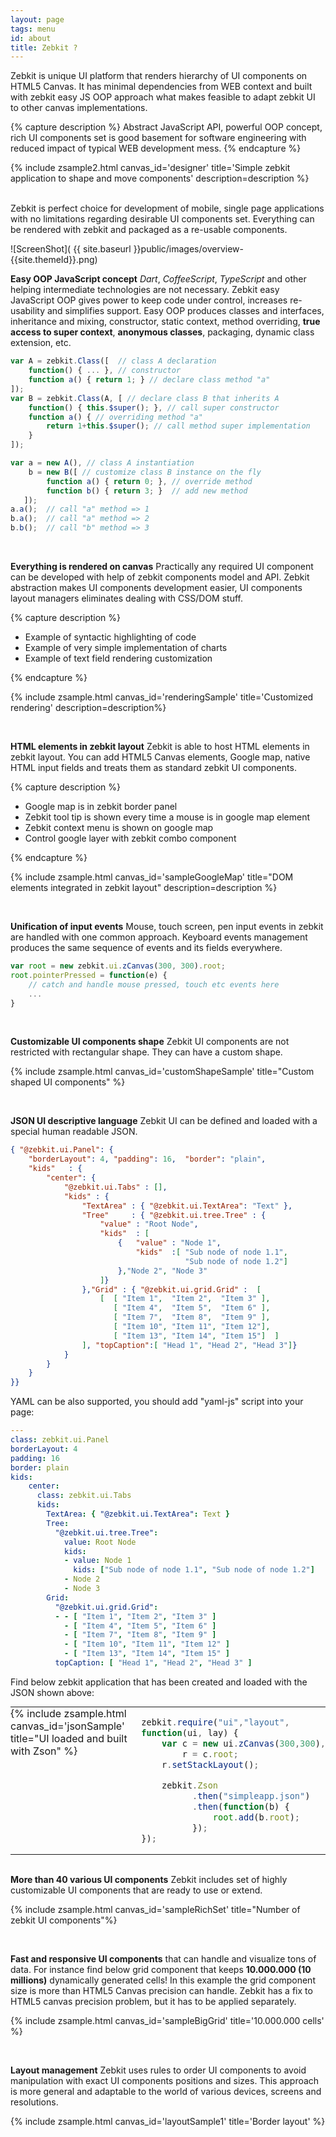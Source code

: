 ```yaml
---
layout: page
tags: menu
id: about
title: Zebkit ?
---
```


Zebkit is unique UI platform that renders hierarchy of UI components on HTML5 Canvas. It has minimal dependencies from WEB context and built with zebkit easy JS OOP approach what makes feasible to adapt zebkit UI to other canvas implementations. 

{% capture description %}
Abstract JavaScript API, powerful OOP concept, rich UI components set is good basement for software engineering with reduced impact of typical WEB development mess.
{% endcapture %}

{% include zsample2.html canvas_id='designer' title='Simple zebkit application to shape and move components' description=description %}

<br/>
Zebkit is perfect choice for development of mobile, single page applications with no limitations regarding desirable UI components set. Everything can be rendered with zebkit and packaged as a re-usable components.  

<script>

zebkit.require("ui", "layout", "ui.design", function(ui, layout, design) {
    var root = (new ui.zCanvas("designer", 400, 300)).root;
    root.properties({
        borderLayout : [4, 4],
        padding: 8,
        kids: {
            center: new ui.BorderPan("Designer panel", new ui.Panel({
                padding: 6,
                kids: [
                    new design.ShaperPan(new ui.Checkbox("Check-box")
                        .properties({
                            value:true,
                            location: [20, 20]
                        })
                    ),

                    new design.ShaperPan(new ui.Button("Button")
                        .properties({
                            value:true,
                            location: [190, 50]
                        })
                    ),

                    new design.ShaperPan(new ui.TextField("Text Field")
                        .properties({
                            size : [120, 60],
                            location: [30, 100]
                        })
                    )
                ]
            })),

            bottom: new ui.Button("Align", [
                function $fire() {
                    this.$super();
                    var y = 10; 
                    root.byPath("//zebkit.ui.design.ShaperPan", function(c) {
                        c.toPreferredSize();
                        c.setLocation(10, y);
                        y += c.height + 5;                        
                    });
                }
            ])
        }
    });
});
</script>

![ScreenShot]( {{ site.baseurl }}public/images/overview-{{site.themeId}}.png)

**Easy OOP JavaScript concept** _Dart_, _CoffeeScript_, _TypeScript_ and other helping intermediate technologies are not necessary. Zebkit easy JavaScript OOP gives power to keep code under control, increases re-usability and simplifies support. Easy OOP produces classes and interfaces, inheritance and mixing, constructor, static context, method overriding, **true access to super context**, **anonymous classes**, packaging, dynamic class extension, etc. 
   
```js
var A = zebkit.Class([  // class A declaration 
    function() { ... }, // constructor
    function a() { return 1; } // declare class method "a"
]);
var B = zebkit.Class(A, [ // declare class B that inherits A 
    function() { this.$super(); }, // call super constructor
    function a() { // overriding method "a"
        return 1+this.$super(); // call method super implementation 
    }
]);

var a = new A(), // class A instantiation
    b = new B([ // customize class B instance on the fly
        function a() { return 0; }, // override method
        function b() { return 3; }  // add new method 
   ]);     
a.a();  // call "a" method => 1
b.a();  // call "a" method => 2
b.b();  // call "b" method => 3
```
   
<br/>

**Everything is rendered on canvas** Practically any required UI component can be developed with help of zebkit components model and API. Zebkit abstraction makes UI components development easier, UI components layout managers eliminates dealing with CSS/DOM stuff. 

{% capture description %}
<ul>
   <li>Example of syntactic highlighting of code</li>
   <li>Example of very simple implementation of charts</li>
   <li>Example of text field rendering customization</li>    
</ul>
{% endcapture %}

{% include zsample.html canvas_id='renderingSample' title='Customized rendering' description=description%}

<script type="text/javascript">
zebra_image = null;
zebkit.resources("public/images/zebra-pattern.png", function(img) {
    zebra_image = img;
});

zebkit.require("ui", "layout", "draw", function(ui, layout, draw) {
    var ZebkitTextRender = zebkit.Class(draw.TextRender, [
        function(t, reflection) {
            if (arguments.length === 1) {
                reflection = false;
            }
            this.$super(t);
            this.image = zebra_image;
            this.reflectionGap = -40;
        },

        function getLineHeight() {
            return this.hasReflection ? this.font.height * 2 + 
                                        this.reflectionGap 
                                      : this.font.height;
        },

        function paintLine(g,x,y,line,d) {
            var gradient=g.createLinearGradient(x,y,x,y+this.font.height);

            if ('{{site.themeId}}' === 'dark') {
                gradient.addColorStop(0.1, '#222');
                gradient.addColorStop(0.35, '#fff');
                gradient.addColorStop(0.65, '#fff');
                gradient.addColorStop(1.0, '#000');
            } else {
                gradient.addColorStop(0.1, 'orange');
                gradient.addColorStop(0.35, 'white');
                gradient.addColorStop(0.65, 'white');
                gradient.addColorStop(1.0, 'orange');
            }

            g.fillStyle = gradient;            
            g.fillText(this.getLine(line), x, y);
            g.fillStyle = this.pattern;
            g.fillRect(x, y,this.calcLineWidth(line),this.getLineHeight());
        },

        function paint(g,x,y,w,h,d) {
            this.pattern = g.createPattern(this.image, 'repeat');
            this.$super(g,x,y,w,h,d);
        }
    ]);

    var root = new ui.zCanvas("renderingSample", 450, 300).root;
    root.setBorderLayout(8);
    root.add(new ui.TextField(new ZebkitTextRender("Zebkit ...")).properties({
        cursorView    : "red",
        curW          : 3,
        selectionColor: "gray",
        background    : "black",
        font          : new zebkit.Font("Arial", 100)
    }));
    
    var SimpleChart = zebkit.Class(ui.Panel, [
        function(fn, x1, x2, col) {
            this.$super();
            var r = new draw.FunctionRender(fn,x1,x2,150,col)
            r.lineWidth = 4;
            this.setBackground(r);        
        }
    ]);

    var SynRender = new zebkit.Class(draw.TextRender, [
        function(content) {
            this.words = {};
            this.$super(content);
            this.setFont("Courier", 16);
        },

        function paintLine(g,x,y,line,d){
            var s  = this.getLine(line), 
                v  = s.split(/\s/), 
                xx = x;

            for(var i = 0; i < v.length; i++){
                var str = v[i], color = this.words[str];
                str += " ";
                g.setColor(color != null ? color : this.color);
                g.fillText(str, xx, y);
                xx += this.font.stringWidth(str);
            }
        }
    ]);

    sh = new SynRender("public class Test\nextends Object {\n    static {\n        if (a > 0) {\n            a = 10;\n        }\n    }\n}").setColor("white");

    if ('{{site.themeId}}' === 'light') {
        sh.words= {"class"   : "#55DD22", "public" : "#FF7744",
                   "extends" : "#FF7744", "static" : "#FF7744",
                   "if"      : "#55DD22", "==":"green"          };
    } else {
        sh.words= {"class"   : "#55DD22", "public" : "#FF7744",
                   "extends" : "#FF7744", "static" : "#FF7744",
                   "if"      : "#55DD22", "==":"green"          };
    }

    var cpan = new ui.Panel().setPreferredSize(230, 120);
    cpan.setStackLayout();
    cpan.add(new SimpleChart(function(x) {
        return Math.cos(x) * Math.sin(x) - 2 * Math.sin(x*x);
    }, -2, 5, "#FF7744"));
    cpan.add(new SimpleChart(function(x) {
        return Math.cos(x) * Math.sin(x) + 2 * Math.sin(x*x);
    }, -2, 1, "#55DD22"))

    var pan = new ui.Panel({
        flowLayout: 8,
        kids: [ 
           new ui.Label(sh)
                 .setColor('{{site.themeId}}'=='light'?"gray":"white"), 
           cpan 
        ]
    });
    root.add("top", pan);
});
</script>

<br/>

**HTML elements in zebkit layout** Zebkit is able to host HTML elements in zebkit layout. You can add HTML5 Canvas elements, Google map, native HTML input fields and treats them as standard zebkit UI components. 

{% capture description %}
<ul>
   <li>Google map is in zebkit border panel</li>
   <li>Zebkit tool tip is shown every time a mouse is in google map element</li>
   <li>Zebkit context menu is shown on google map</li>
   <li>Control google layer with zebkit combo component</li>
</ul>
{% endcapture %}


{% include zsample.html canvas_id='sampleGoogleMap' title="DOM elements integrated in zebkit layout" description=description %}

<script>
    var gmap = null;
    function initMap() {
        zebkit.require("ui", "draw", "layout", function(ui, draw, layout) {
            var c   = new ui.zCanvas("sampleGoogleMap", 400, 400),
                map = new zebkit.ui.web.HtmlElement();
            map.setAttribute("id", "map");
            map.tooltip = new ui.Tooltip("Zebkit Tooltip");
                                                       
            map.popup = new ui.Menu(["Zebkit", "Context", "Menu"]);
            gmap = map.element;
            c.root.properties({
                borderLayout : 8,
                padding: 16,
                border : new draw.Border("red", 2, 6),
                kids: {
                    center : new ui.BorderPan(
                        "Google Map in zebkit layout", map
                    ),
                    bottom: new ui.Combo([
                        "TERRAIN",  "ROADMAP", "SATELLITE" 
                    ]).properties({ border: new draw.Border("red", 1, 6) })  
                }
            });

            var gmap = new google.maps.Map(gmap, {
                center: {lat: -34.397, lng: 150.644},
                scrollwheel: false,
                zoom: 8
            });

            var combo = c.byPath("//~zebkit.ui.Combo"); 
            combo.select(1);
            combo.on(function(src) {
                gmap.setMapTypeId(google.maps.MapTypeId[src.getValue()]);    
            });

            c.setSize(400, 401);
        });
    }
</script>
<script async defer src="https://maps.googleapis.com/maps/api/js?key=AIzaSyDHbhEB-ZtVg7-eXE1yLioDSR2MIafnsIs&callback=initMap"> </script>

<br/>

**Unification of input events** Mouse, touch screen, pen input events in zebkit are handled with one common approach. Keyboard events management produces the same sequence of events and its fields everywhere.

```js
var root = new zebkit.ui.zCanvas(300, 300).root;
root.pointerPressed = function(e) {
    // catch and handle mouse pressed, touch etc events here
    ... 
}  
```

<br/>

**Customizable UI components shape** Zebkit UI components are not restricted with rectangular shape. They can have a custom shape. 

{% include zsample.html canvas_id='customShapeSample' title="Custom shaped UI components" %}

<script>
zebkit.require("ui", "draw", "layout", function(ui, draw, layout) {
    var zcan = new ui.zCanvas("customShapeSample", 550, 250),
        root = new ui.Panel(new layout.FlowLayout("center", 
                                                  "center", 
                                                  "vertical", 16));
    zcan.root.setFlowLayout(16);
    zcan.root.add(root);


    var RoundButton = zebkit.Class(ui.Button, [
        function (target) {
            this.$super(target);
            this.setBorder ({
                "pressed.over" : new draw.RoundBorder("#AACCDD", 4),
                "pressed.out"  : new draw.RoundBorder("black", 4),
                "over"         : new draw.RoundBorder("orange", 4),
                "out"          : new draw.RoundBorder("red", 4)
            });

            this.setBackground({
                "pressed.over" : "#DDFFCC",
                "pressed.out"  : "#DDFFFF",
                "over" : "red",
                "out" : "orange"
            });
        },

        function contains(x, y) {
            var a = this.width / 2, 
                b = this.height / 2;
            x -= a;
            y  = -y + b;
            return  (x * x)/(a * a) + (y * y)/(b * b) <= 1;
        }
    ]);

    var Cloud = zebkit.Class(draw.Shape, [
        function outline(g,x,y,w,h,d) {
            g.beginPath();
            g.moveTo(x + w * 0.2, y  +  h * 0.25);
            g.bezierCurveTo(x, y+h*0.25, x, y+h*0.75, x+w*0.2,y+ h*0.75);
            g.bezierCurveTo(x+0.1*w,y+h-1,x+0.8*w, y+h-1,x+w*0.7,y+h*0.75);
            g.bezierCurveTo(x+w-1,y+h*0.75,x+w-1,y,x+w*0.65,y + h*0.25);
            g.bezierCurveTo(x+w-1,y,x+w*0.1,y,x+w*0.2,y + h * 0.25) ;
            g.closePath();
            return true;
        }
    ]);

    var TriangleBorder = zebkit.Class(draw.Shape, [
        function outline(g,x,y,w,h,d) {
            g.beginPath();
            x += this.lineWidth;
            y += this.lineWidth;
            w -= 2 * this.lineWidth;
            h -= 2 * this.lineWidth;
            g.moveTo(x + Math.floor(w / 2) - 1, y);
            g.lineTo(x + w - 1, y + h - 1);
            g.lineTo(x, y + h - 1);
            g.closePath();
            return true;
        }
    ]);

    var TriangleButton = zebkit.Class(ui.Button, [
        function(target, color) {
            this.$super(target);
            this.setBorder(new TriangleBorder(arguments.length > 1 ? color
                                                                   : "red",
                           4));
        },

        function contains(x, y) {
            var w = this.width, 
                h = this.height,
                x1 = Math.floor(w/2) - 1, 
                x2 = w - 1, 
                x3 = 0,
                y1 = 0, y2 = h - 1, y3 = y2,
                b1 = ((x - x2) * (y1 - y2) - (x1 - x2) * (y - y2)) < 0,
                b2 = ((x - x3) * (y2 - y3) - (x2 - x3) * (y - y3)) < 0,
                b3 = ((x - x1) * (y3 - y1) - (x3 - x1) * (y - y1)) < 0;
            return b1 == b2 && b2 == b3;
        }
    ]);

    var SimpleChart = zebkit.Class(ui.Panel, [
        function(fn, x1, x2, dx, col) {
            this.fn = fn;
            this.x1 = x1;
            this.x2 = x2;
            this.dx = dx;
            this.color = col;
            this.lineWidth = 2;
            this.$super();
        },
        function validate() {
            var b = this.isLayoutValid;
            this.$super();
            if (b === false)  {
                var maxy = -1000000, miny = 1000000, fy = [];
                for(var x=this.x1, i = 0; x < this.x2; x += this.dx, i++) {
                    fy[i] = this.fn(x);
                    if (fy[i] > maxy) maxy = fy[i];
                    if (fy[i] < miny) miny = fy[i];
                }

                var left = this.getLeft() + this.lineWidth,
                    top  = this.getTop() + this.lineWidth,
                    ww = this.width-left-this.getRight()-this.lineWidth*2,
                    hh = this.height-top-this.getBottom()-this.lineWidth*2,
                    cx  = ww/(this.x2 - this.x1), cy = hh/ (maxy - miny);

                var t = function (xy, ct) {
                    return ct * xy;
                };

                this.gx = [ left ];
                this.gy = [ top + t(fy[0] - miny, cy) ];
                for(var x=this.x1+this.dx,i=1;i<fy.length;x+=this.dx,i++) {
                    this.gx[i] = left + t(x - this.x1, cx);
                    this.gy[i] = top  + t(fy[i] - miny, cy);
                }
            }
        },

        function paint(g) {
            g.beginPath();
            g.setColor(this.color);
            g.lineWidth = this.lineWidth;
            g.moveTo(this.gx[0], this.gy[0]);
            for(var i = 1; i < this.gx.length; i++) {
                g.lineTo(this.gx[i], this.gy[i]);
            }
            g.stroke();
        }
    ]);

    var b = new ui.Button(new ui.Label("Cloud button").setColor("white"));
    b.setBackground({
        "over"         : "red",
        "out"          : "orange",
        "pressed.over" : "black" 
    });
    b.setBorder(new Cloud("red", null, 4));
    b.setPreferredSize(140, 90);
    root.add(b);

    var b1=new RoundButton(new ui.ImagePan("public/images/boat.png")
                                 .setPadding(6)),
        b2=new RoundButton(new ui.ImagePan("public/images/drop.png")
                                 .setPadding(6)),
        b3=new RoundButton(new ui.ImagePan("public/images/bug-o.png")
                                 .setPadding(6));
    root.add(new ui.Panel({
        flowLayout: [ "center","center","horizontal", 8 ],
        kids  : [ b1, b2, b3 ]
    }));

    var lab = new ui.ImageLabel("Triangle\nbutton", 
                                new ui.ImagePan("public/images/bug-o.png").setPreferredSize(32,32));
    lab.setImgAlignment("bottom");
    lab.setPadding(14,0,0,0);
    lab.setColor("black");
    var tb = new TriangleButton(lab.setFont("bold"));
    zcan.root.add(tb.setPreferredSize(200, 150));
});
</script>

<br/>

**JSON UI descriptive language** Zebkit UI can be defined and loaded with a special human readable JSON. 

```json
{ "@zebkit.ui.Panel": {
    "borderLayout": 4, "padding": 16,  "border": "plain",
    "kids"   : {
        "center": {
            "@zebkit.ui.Tabs" : [],
            "kids" : {
                "TextArea" : { "@zebkit.ui.TextArea": "Text" },
                "Tree"     : { "@zebkit.ui.tree.Tree" : {
                    "value" : "Root Node",
                    "kids"  : [
                        {   "value" : "Node 1",
                            "kids"  :[ "Sub node of node 1.1", 
                                       "Sub node of node 1.2"] 
                        },"Node 2", "Node 3"
                    ]}
                },"Grid" : { "@zebkit.ui.grid.Grid" :  [
                    [  [ "Item 1",  "Item 2",  "Item 3" ],
                       [ "Item 4",  "Item 5",  "Item 6" ],
                       [ "Item 7",  "Item 8",  "Item 9" ],
                       [ "Item 10", "Item 11", "Item 12"],
                       [ "Item 13", "Item 14", "Item 15"]  ]
                ], "topCaption":[ "Head 1", "Head 2", "Head 3"]}
            }
        }
    }
}}
```
YAML can be also supported, you should add "yaml-js" script into your page:

```yaml
---
class: zebkit.ui.Panel
borderLayout: 4
padding: 16
border: plain
kids:
    center:
      class: zebkit.ui.Tabs
      kids:
        TextArea: { "@zebkit.ui.TextArea": Text }
        Tree:
          "@zebkit.ui.tree.Tree":
            value: Root Node
            kids:
            - value: Node 1
              kids: ["Sub node of node 1.1", "Sub node of node 1.2"]
            - Node 2
            - Node 3
        Grid:
          "@zebkit.ui.grid.Grid":
          - - [ "Item 1", "Item 2", "Item 3" ]
            - [ "Item 4", "Item 5", "Item 6" ]
            - [ "Item 7", "Item 8", "Item 9" ]
            - [ "Item 10", "Item 11", "Item 12" ]
            - [ "Item 13", "Item 14", "Item 15" ]
          topCaption: [ "Head 1", "Head 2", "Head 3" ]
```

Find below zebkit application that has been created and loaded with the JSON shown above:

<table cellspacing="0" cellpadding="0" border="0" style="margin:0px;">
<tr style="padding:0px;">
<td align="left" valign="top" style="padding:0px;">
{% include zsample.html canvas_id='jsonSample' title="UI loaded and built with Zson" %}
</td><td align="left" valign="top" style="padding:0px;" markdown='1'>

```js
zebkit.require("ui","layout",
function(ui, lay) {
    var c = new ui.zCanvas(300,300),
        r = c.root;
    r.setStackLayout();

    zebkit.Zson
          .then("simpleapp.json")
          .then(function(b) {
              root.add(b.root);
          });
});
```

</td></tr></table>

<br/>

<script>
zebkit.require("ui", "layout", function(ui, layout) {
    var root = new ui.zCanvas("jsonSample", 300, 300).root;
    root.setStackLayout();
    zebkit.Zson.then("public/simpleapp.json").then(function(bag) {
        root.add(bag.root);
    }).catch();    
});
</script>

**More than 40 various UI components** Zebkit includes set of highly customizable UI components that are ready to use or extend.    

{% include zsample.html canvas_id='sampleRichSet' title="Number of zebkit UI components"%}

<script type="text/javascript">
    zebkit.require("ui", "ui.grid", "ui.tree","ui.design", "layout", 
                   function(ui, gr, tr, design, layout) 
    {
        var root = new ui.zCanvas("sampleRichSet", 650, 750).root;
        root.setRasterLayout(true);

        root.add(new ui.Button("Button"));
        root.add(new ui.Button(
            "@(public/images/bug-o.png):32x32Image\nbutton")
        ).setLocation(30, 45);

        root.add(new ui.Link(new zebkit.data.Text("Just a simple\nLink"))
                       .setLocation(150,30));

        root.add(new ui.TextField("Text field").setLocation(250, 540)
                       .setPreferredSize(150, -1));

        var grid = new gr.Grid([
           [   "Item 1.1", 
               "Item 1.2",
                new ui.ImagePan("public/images/bmw_small.png", [
                    function imageLoaded() { 
                        if (grid != null) grid.vrp(); 
                    }
               ]).setPreferredSize(32, 32)
           ],
           [   "Item 2.1", 
               "Item 2.2",
                new ui.ImagePan("public/images/saab_small.png")
                      .setPreferredSize(32,32)
           ],
        ]); 
        grid.defXAlignment = "center"; 
        grid.setUsePsMetric(true);
        grid.setCellPadding(8);

        grid.add("top", new gr.CompGridCaption([
          "Title 1", 
          "Title 2", 
             new ui.ImageLabel(new gr.CompGridCaption.Link("Title 3"), 
             new ui.ImagePan("public/images/wbug.png")
               .setPreferredSize(24,24))
               .setPadding(4,4,4,8)
       ]));
       
        grid.add(new gr.LeftCompGridCaption([ "I", "II" ]));
       
        var checks = new ui.Panel(new layout.FlowLayout("left", 
                                                        "center",
                                                        "vertical", 4));
        checks.add(new ui.Checkbox("Checkbox"));
        checks.add(new ui.Line("orange", "red").setConstraints("stretch"));
        var group = new ui.Group(); 
        checks.add(new ui.Radiobox("Radiobox 1", group));
        checks.add(new ui.Radiobox("Radiobox 2", group));
        checks.setPadding(8);
        root.add(new ui.BorderPan("Checkboxes", checks).setLocation(30, 300));        
        root.add(grid.setLocation(10,150));
  
        var tabs = new ui.Tabs();
        tabs.setPreferredSize(360, 260);
   
        tabs.add("Scroll panel", new ui.ScrollPan(new ui.ImagePan(
            "public/images/flowers2.jpg"
        )).setAutoHide(true));

        tabs.add("Split panel", new ui.SplitPan(
            new ui.ImagePan("public/images/flowers3.png").setPadding(8), 
            new ui.SplitPan(
                new ui.ImagePan("public/images/flowers.jpg").setPadding(8),
                new ui.ImagePan("public/images/landscape.jpg").setPadding(8), 
                "horizontal"
            ).setGripperLoc(100)
        ).setGripperLoc(120));

        var p = new ui.Panel(
            new layout.GridLayout(2,2,true,true).setPadding(4)
        );
        
        p.add(new ui.BorderPan("Label"));
        p.add(new ui.BorderPan(
            "@(public/images/honda_small.png):20x20Image label"
        ));
        p.add(new ui.BorderPan("Label").setAlignment("center"));
        p.add(new ui.BorderPan("[x]Interactive Label")
                    .setOrientation("bottom")
                    .setAlignment("right"));

        tabs.add("Border panel", p);
        root.add(tabs.setLocation(290, 80));

        var grp = new ui.Group();
        var mbar = new ui.Menubar([
           { 
                content: "Menu Item 1",
                sub    : [
                    {
                        content: "Sub Item 1",
                        checked: true
                    },
                    "-",
                    "Sub Item 2",
                    "Sub Item 3" 
                ]
            },
            {
                content: "Menu Item 2", 
                sub: [
                    { 
                        content: "Sub Item 1",
                        group: grp
                    },
                    { 
                        content: "Sub Item 2",
                        group: grp
                    },
                    { 
                        content: "Sub Item 3",
                        group: grp,
                        checked: true
                    }
                ]
            },
            {
                content: "Menu Item 3",
                sub: [
                    "Sub Item 1",
                    { 
                        content: "Sub Item 2",
                        sub: [
                            "Sub Item 1",
                            "Sub Item 2",
                            "Sub Item 3"
                        ]
                    }
               ]
           }
        ]).setLocation(250, 0);
        root.add(mbar);

        var tree = new tr.CompTree({
           value: "Root",
           kids: [
               "[x] Item 1",
               [ "Combo Item 1", "Combo Item 2", "Combo Item 3" ],
               {   value: "Item 2",
                   kids : [
                       "Subitem 1",
                       "[] Subitem 2",
                       "[x] Subitem 3"
                   ] 
               }
           ]
        }).setLocation(430, 510);
        tree.model.root.kids[1].value.select(0);
        root.add(tree);

        tabs.toBack();

        var ta = new ui.TextArea("This is multi lines text in\nfully rendered in\nHTML5 Canvas\ncomponent");
        ta.setPreferredSize(170, 120);
        ta.setLocation(210, 360);
        root.add(ta);

        var toolbar = new ui.Toolbar();
        toolbar.add(new ui.ImagePan("public/images/bug-o.png")
                          .setPreferredSize(24, 24));
        toolbar.add(new ui.ImagePan("public/images/drop.png")
                          .setPreferredSize(24, 24));
       toolbar.add("-");
        toolbar.add(new ui.ImagePan("public/images/boat.png")
                          .setPreferredSize(24, 24));
       toolbar.add("-");
       toolbar.addSwitcher("On/Off");
       root.add(toolbar.setLocation(400, 360));

        var combo = ui.$component([
           "*@(public/images/bmw.png):16x16 Item 1",
           "@(public/images/honda.png):16x16 Item 2",
           "@(public/images/saab.png):16x16 Item 3"
       ]).setPreferredSize(140, 30);

       root.add(combo.setLocation(140, 100));

        var p = new ui.CollapsiblePan.GroupPan(
            new ui.CollapsiblePan("Page 1", new ui.Panel({
                layout: new layout.GridLayout(3, 2, false, true).
                    setDefaultConstraints(
                        new layout.Constraints("stretch","center",4)
                    ),
                padding: 8,
                kids  : [
                    new ui.Label("User name: "),
                    new ui.TextField("", 8),
                    new ui.Label("Password: "),
                    new ui.PassTextField(""),
                    new ui.Label(""), 
                    new ui.Button("Save").$setConstraints(
                        new layout.Constraints("right","center", 4)
                    )
               ]
            })),
            new ui.CollapsiblePan("Page 2", 
                new ui.Panel({
                    flowLayout : ["center", "center" ],
                    background : "#202220",
                    kids       : [
                        new ui.Label("No content is available")
                    ]
               })),
            new ui.CollapsiblePan("Page 3", 
                                 new ui.Label("..."))
        ).setPreferredSize(220, 250);
        
        root.add(p.setLocation(10, 500));

        var pt = new ui.PassTextField("", 12, true).setHint("enter password");
        root.add(pt.setPreferredSize(150, -1).setLocation(250, 495));
       
        var desBt = new design.ShaperPan(
            new ui.Checkbox("Control size\nand drag me!")
        );
        desBt.setLocation(450, 430);
        root.add(desBt);

        var tpLab = new ui.Label("Move mouse in\ntool tip is shown");
        tpLab.setBorder("plain");
        tpLab.setPadding(8);
        tpLab.setFont("bold");
        tpLab.tooltip = new ui.Tooltip(
            "@(public/images/wbug.png):16x16Tooltip"
        );
        root.add(tpLab.setLocation(290, 600));
   });
</script>

<br/>

**Fast and responsive UI components** that can handle and visualize tons of data. For instance find below grid component that keeps **10.000.000 (10 millions)** dynamically generated cells! In this example the grid component size is more than HTML5 Canvas precision can handle. Zebkit has a fix to HTML5 canvas precision problem, but it has to be applied separately.
 
{% include zsample.html canvas_id='sampleBigGrid' title='10.000.000 cells' %}

<script type="text/javascript">
    zebkit.require("ui", "ui.grid", function(ui, gr) {
        var grid = new gr.Grid(1000000, 10);
        grid.defXAlignment = "center";
        var titles = [];
        for(var i = 0; i < 10; i++) { titles[i] = "Title " + i; }
        grid.add("top", new gr.GridCaption(titles));
        grid.setViewProvider(new gr.DefViews([
            function getView(target, row, col, obj){
                this.render.setValue("Item ["+ row + "," + col +"]");
                return this.render;
            },
            function getCellColor(target, row, col) {
                if ('{{site.themeId}}' === 'light') {
                    return row % 2 === 0 ?  "white" : "#EEEEEE"; 
                } else {
                    return row % 2 === 0 ?  "orange" : "#ff9149"; 
                }
            }
        ]));

        var root = new ui.zCanvas("sampleBigGrid", 650, 400).root;
        root.setBorderLayout();
        root.add(new ui.ScrollPan(grid).setAutoHide(true));
    });
</script>

<br/>

**Layout management** Zebkit uses rules to order UI components to avoid manipulation with exact UI components positions and sizes. This approach is more general and adaptable to the world of various devices, screens and resolutions.

{% include zsample.html canvas_id='layoutSample1' title='Border layout' %}

<script type='text/javascript'>
zebkit.require("ui", "layout", function(ui, layout) {
    // Border layout
    var r = new ui.zCanvas("layoutSample1", 500, 400).root;
    r.setBorderLayout();
    r.add(new ui.Panel({
        borderLayout : 4,
        kids   : {
            "center": new ui.Button("CENTER"),
            "left":   new ui.Button("LEFT"),
            "right":  new ui.Button("RIGHT"),
            "top":    new ui.Button("TOP"),
            "bottom": new ui.Button("BOTTOM")
        }
    }).setPreferredSize(300, -1));
});
</script>
